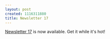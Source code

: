```yaml
--- 
layout: post
created: 1116311880
title: Newsletter 17
---
```

<a href="http://www.randallknutson.com/newsletter17.html">Newsletter 17</a> is now available.  Get it while it's hot!
